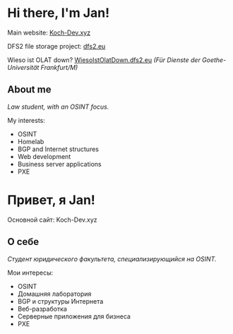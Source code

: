 # Hi there, I'm Jan!

Main website: [Koch-Dev.xyz](https://koch-dev.xyz)

DFS2 file storage project: [dfs2.eu](https://dfs2.eu)

Wieso ist OLAT down? [WiesoIstOlatDown.dfs2.eu](https://wiesoistolatnichtda.dfs2.eu) *(Für Dienste der Goethe-Universität Frankfurt/M)*

## About me

*Law student, with an OSINT focus.*

My interests:
- OSINT
- Homelab
- BGP and Internet structures
- Web development
- Business server applications
- PXE

# Привет, я Jan!

Основной сайт: Koch-Dev.xyz

## О себе

*Студент юридического факультета, специализирующийся на OSINT.*

Мои интересы:

  - OSINT
  - Домашняя лаборатория
  - BGP и структуры Интернета
  - Веб-разработка
  - Серверные приложения для бизнеса
  - PXE
